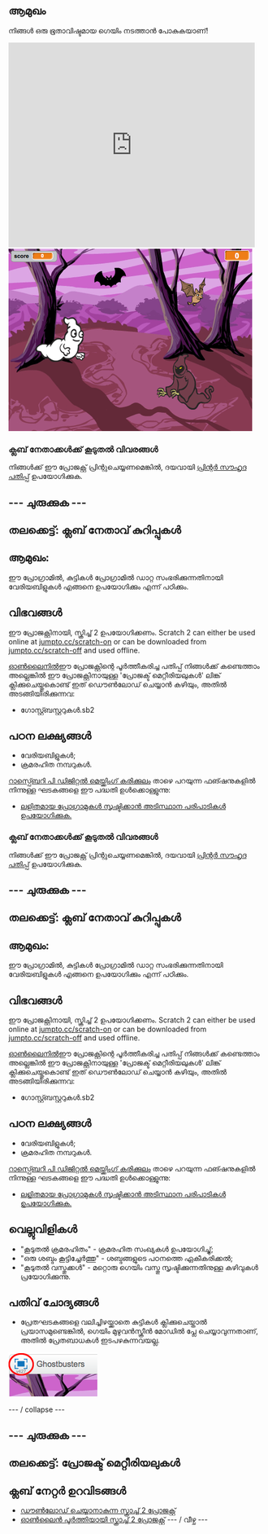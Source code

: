 ## ആമുഖം

നിങ്ങൾ ഒരു ഭൂതാവിഷ്ടമായ ഗെയിം നടത്താൻ പോകുകയാണ്!

<div class="scratch-preview">
  <iframe allowtransparency="true" width="485" height="402" src="https://scratch.mit.edu/projects/embed/60787262/?autostart=false" frameborder="0"></iframe>
  <img src="images/ghost-final.png">
</div>

### ക്ലബ് നേതാക്കൾക്ക് കൂടുതൽ വിവരങ്ങൾ

നിങ്ങൾക്ക് ഈ പ്രോജക്റ്റ് പ്രിന്റുചെയ്യണമെങ്കിൽ, ദയവായി [പ്രിന്റർ സൗഹൃദ പതിപ്പ്](https://projects.raspberrypi.org/en/projects/ghostbusters/print) ഉപയോഗിക്കുക.

## \--- ചുരുക്കുക \---

## തലക്കെട്ട്: ക്ലബ് നേതാവ് കുറിപ്പുകൾ

## ആമുഖം:

ഈ പ്രോഗ്രാമിൽ, കുട്ടികൾ പ്രോഗ്രാമിൽ ഡാറ്റ സംഭരിക്കുന്നതിനായി വേരിയബിളുകൾ എങ്ങനെ ഉപയോഗിക്കും എന്ന് പഠിക്കും.

## വിഭവങ്ങൾ

ഈ പ്രോജക്റ്റിനായി, സ്ക്രിച്ച് 2 ഉപയോഗിക്കണം. Scratch 2 can either be used online at [jumpto.cc/scratch-on](http://jumpto.cc/scratch-on) or can be downloaded from [jumpto.cc/scratch-off](http://jumpto.cc/scratch-off) and used offline.

[ഓൺലൈനിൽ](http://scratch.mit.edu/projects/60787262/#editor)ഈ പ്രോജക്റ്റിന്റെ പൂർത്തീകരിച്ച പതിപ്പ് നിങ്ങൾക്ക് കണ്ടെത്താം അല്ലെങ്കിൽ ഈ പ്രോജക്റ്റിനായുള്ള 'പ്രോജക്ട് മെറ്റീരിയലുകൾ' ലിങ്ക് ക്ലിക്കുചെയ്തുകൊണ്ട് ഇത് ഡൌൺലോഡ് ചെയ്യാൻ കഴിയും, അതിൽ അടങ്ങിയിരിക്കുന്നവ:

* ഗോസ്റ്റ്ബസ്റ്ററുകൾ.sb2

## പഠന ലക്ഷ്യങ്ങൾ

* വേരിയബിളുകൾ;
* ക്രമരഹിത നമ്പറുകൾ.

[റാസ്പ്ബെറി പി ഡിജിറ്റൽ മെയ്ക്കിംഗ് കരിക്കുലം](http://rpf.io/curriculum) താഴെ പറയുന്ന ഫങ്ഷനുകളിൽ നിന്നുള്ള ഘടകങ്ങളെ ഈ പദ്ധതി ഉൾക്കൊള്ളുന്നു:

* [ലളിതമായ പ്രോഗ്രാമുകൾ സൃഷ്ടിക്കാൻ അടിസ്ഥാന പരിപാടികൾ ഉപയോഗിക്കുക.](https://www.raspberrypi.org/curriculum/programming/creator)

### ക്ലബ് നേതാക്കൾക്ക് കൂടുതൽ വിവരങ്ങൾ

നിങ്ങൾക്ക് ഈ പ്രോജക്റ്റ് പ്രിന്റുചെയ്യണമെങ്കിൽ, ദയവായി [പ്രിന്റർ സൗഹൃദ പതിപ്പ്](https://projects.raspberrypi.org/en/projects/ghostbusters/print) ഉപയോഗിക്കുക.

## \--- ചുരുക്കുക \---

## തലക്കെട്ട്: ക്ലബ് നേതാവ് കുറിപ്പുകൾ

## ആമുഖം:

ഈ പ്രോഗ്രാമിൽ, കുട്ടികൾ പ്രോഗ്രാമിൽ ഡാറ്റ സംഭരിക്കുന്നതിനായി വേരിയബിളുകൾ എങ്ങനെ ഉപയോഗിക്കും എന്ന് പഠിക്കും.

## വിഭവങ്ങൾ

ഈ പ്രോജക്റ്റിനായി, സ്ക്രിച്ച് 2 ഉപയോഗിക്കണം. Scratch 2 can either be used online at [jumpto.cc/scratch-on](http://jumpto.cc/scratch-on) or can be downloaded from [jumpto.cc/scratch-off](http://jumpto.cc/scratch-off) and used offline.

[ഓൺലൈനിൽ](http://scratch.mit.edu/projects/60787262/#editor)ഈ പ്രോജക്റ്റിന്റെ പൂർത്തീകരിച്ച പതിപ്പ് നിങ്ങൾക്ക് കണ്ടെത്താം അല്ലെങ്കിൽ ഈ പ്രോജക്റ്റിനായുള്ള 'പ്രോജക്ട് മെറ്റീരിയലുകൾ' ലിങ്ക് ക്ലിക്കുചെയ്തുകൊണ്ട് ഇത് ഡൌൺലോഡ് ചെയ്യാൻ കഴിയും, അതിൽ അടങ്ങിയിരിക്കുന്നവ:

* ഗോസ്റ്റ്ബസ്റ്ററുകൾ.sb2

## പഠന ലക്ഷ്യങ്ങൾ

* വേരിയബിളുകൾ;
* ക്രമരഹിത നമ്പറുകൾ.

[റാസ്പ്ബെറി പി ഡിജിറ്റൽ മെയ്ക്കിംഗ് കരിക്കുലം](http://rpf.io/curriculum) താഴെ പറയുന്ന ഫങ്ഷനുകളിൽ നിന്നുള്ള ഘടകങ്ങളെ ഈ പദ്ധതി ഉൾക്കൊള്ളുന്നു:

* [ലളിതമായ പ്രോഗ്രാമുകൾ സൃഷ്ടിക്കാൻ അടിസ്ഥാന പരിപാടികൾ ഉപയോഗിക്കുക.](https://www.raspberrypi.org/curriculum/programming/creator)

## വെല്ലുവിളികൾ

* "കൂടുതൽ ക്രമരഹിതം" - ക്രമരഹിത സംഖ്യകൾ ഉപയോഗിച്ചു്;
* "ഒരു ശബ്ദം കൂട്ടിച്ചേർത്തു" - ശബ്ദങ്ങളുടെ പഠനത്തെ ഏകീകരിക്കൽ;
* "കൂടുതൽ വസ്തുക്കൾ" - മറ്റൊരു ഗെയിം വസ്തു സൃഷ്ടിക്കുന്നതിനുള്ള കഴിവുകൾ പ്രയോഗിക്കുന്നു.

## പതിവ് ചോദ്യങ്ങൾ

* പ്രേതഘടകങ്ങളെ വലിച്ചിഴയ്ക്കാതെ കുട്ടികൾ ക്ലിക്കുചെയ്താൽ പ്രയാസമുണ്ടെങ്കിൽ, ഗെയിം മുഴുവൻസ്ക്രീൻ മോഡിൽ പ്ലേ ചെയ്യാവുന്നതാണ്, അതിൽ പ്രേതബാധകൾ ഇടപഴകുന്നവയല്ല.

![സ്ക്രീൻഷോട്ട്](images/ghost-fullscreen.png)

\--- / collapse \---

## \--- ചുരുക്കുക \---

## തലക്കെട്ട്: പ്രോജക്ട് മെറ്റീരിയലുകൾ

## ക്ലബ് നേറ്റർ ഉറവിടങ്ങൾ

* [ഡൗൺലോഡ് ചെയ്യാനാകുന്ന സ്ക്രാച്ച് 2 പ്രോജക്റ്റ്](resources/Ghostbusters.sb2)
* [ഓൺലൈൻ പൂർത്തിയായി സ്ക്രാച്ച് 2 പ്രോജക്റ്റ്](http://scratch.mit.edu/projects/60787262/#editor) \--- / വീഴ്ച \---